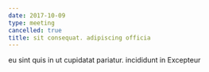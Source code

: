 ```yaml
---
date: 2017-10-09
type: meeting
cancelled: true
title: sit consequat. adipiscing officia
---
```

eu sint quis in ut cupidatat pariatur. incididunt in Excepteur
